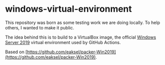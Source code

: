 # windows-virtual-environment

This repository was born as some testing work we are doing locally. To help others, I wanted to make it public.

The idea behind this is to build to a VirtualBox image, the official [Windows Server 2019](https://github.com/actions/virtual-environments/blob/main/images/win/Windows2019-Readme.md) virtual environment used by GitHub Actions.

Based on [https://github.com/eaksel/packer-Win2019](https://github.com/eaksel/packer-Win2019).
